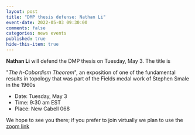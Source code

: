 ```yaml
---
layout: post
title: "DMP thesis defense: Nathan Li"
event-date: 2022-05-03 09:30:00
comments: false
categories: news events
published: true
hide-this-item: true
---
```


**Nathan Li** will defend the DMP thesis on Tuesday, May 3.
The title is

"_The h-Cobordism Theorem_", an exposition of one of the fundamental results in topology that was part of the Fields medal work of Stephen Smale in the 1960s

- Date: Tuesday, May 3
- Time: 9:30 am EST
- Place: New Cabell 068

We hope to see you there; if you prefer to join virtually we plan to use the [zoom link](https://virginia.zoom.us/j/97022862975?pwd=VjVORFVHWHljVGJuTmpCMDZDTnZmZz09)
